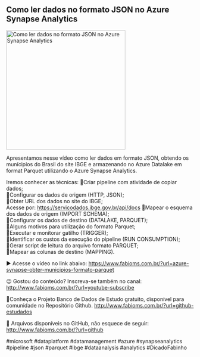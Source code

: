 ## Como ler dados no formato JSON no Azure Synapse Analytics

<img src="https://fabioms.com.br/uploads/youtube/Slide61.png" alt="Como ler dados no formato JSON no Azure Synapse Analytics" title="Azure Synapse Analytics" width="320"/>

Apresentamos nesse vídeo como ler dados em formato JSON, obtendo os munícipios do Brasil do site IBGE e armazenando no Azure Datalake em format Parquet utilizando o Azure Synapse Analytics.

Iremos conhecer as técnicas:
🔹Criar pipeline com atividade de copiar dados;  
🔹Configurar os dados de origem (HTTP, JSON);  
🔹Obter URL dos dados no site do IBGE;  
Acesse por: https://servicodados.ibge.gov.br/api/docs
🔹Mapear o esquema dos dados de origem (IMPORT SCHEMA);  
🔹Configurar os dados de destino (DATALAKE, PARQUET);  
🔹Alguns motivos para utilização do formato Parquet;  
🔹Executar e monitorar gatilho (TRIGGER);  
🔹Identificar os custos da execução do pipeline (RUN CONSUMPTION);  
🔹Gerar script de leitura do arquivo formato PARQUET;  
🔹Mapear as colunas de destino (MAPPING).  

▶️ Acesse o vídeo no link abaixo:
https://www.fabioms.com.br/?url=azure-synapse-obter-municipios-formato-parquet

😉 Gostou do conteúdo? Inscreva-se também no canal:
http://www.fabioms.com.br/?url=youtube-subscribe

🎁Conheça o Projeto Banco de Dados de Estudo gratuito, disponível para comunidade no Repositório Github.
http://www.fabioms.com.br/?url=github-estudados

📁 Arquivos disponíveis no GitHub, não esquece de seguir:
http://www.fabioms.com.br/?url=github

#microsoft #dataplatform #datamanagement #azure #synapseanalytics #pipeline  #json #parquet #ibge #dataanalysis #analytics  #DicadoFabinho